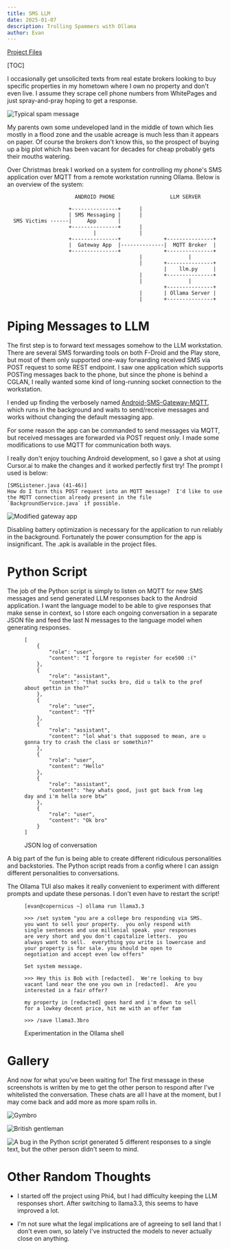 ```yaml
---
title: SMS LLM
date: 2025-01-07
description: Trolling Spammers with Ollama
author: Evan
---
```


[Project Files](https://github.com/evidlo/sms_llm)

[TOC]

<style>
pre {text-wrap: wrap}
</style>

I occasionally get unsolicited texts from real estate brokers looking to buy specific properties in my hometown where I own no property and don't even live.  I assume they scrape cell phone numbers from WhitePages and just spray-and-pray hoping to get a response.

![Typical spam message](spam.png)

My parents own some undeveloped land in the middle of town which lies mostly in a flood zone and the usable acreage is much less than it appears on paper.  Of course the brokers don't know this, so the prospect of buying up a big plot which has been vacant for decades for cheap probably gets their mouths watering.

Over Christmas break I worked on a system for controlling my phone's SMS application over MQTT from a remote workstation running Ollama.  Below is an overview of the system:

``` text
                      ANDROID PHONE                  LLM SERVER    
                                                                   
                    +---------------+      |                         
                    | SMS Messaging |      |                        
  SMS Victims ------|     App       |                              
                    +---------------+      |                        
                            |              |                        
                    +---------------+              +---------------+
                    |  Gateway App  |--------------|  MQTT Broker  |
                    +---------------+              +---------------+
                                           |               |        
                                           |       +---------------+
                                                   |    llm.py     |
                                           |       +---------------+
                                           |               |        
                                                   +---------------+
                                           |       | Ollama Server |
                                           |       +---------------+
```

# Piping Messages to LLM

The first step is to forward text messages somehow to the LLM workstation.  There are several SMS forwarding tools on both F-Droid and the Play store, but most of them only supported one-way forwarding received SMS via POST request to some REST endpoint.  I saw one application which supports POSTing messages back to the phone, but since the phone is behind a CGLAN, I really wanted some kind of long-running socket connection to the workstation.

I ended up finding the verbosely named [Android-SMS-Gateway-MQTT](https://github.com/ibnux/Android-SMS-Gateway-MQTT), which runs in the background and waits to send/receive messages and works without changing the default messaging app.

For some reason the app can be commanded to send messages via MQTT, but received messages are forwarded via POST request only.  I made some modifications to use MQTT for communication both ways.

I really don't enjoy touching Android development, so I gave a shot at using Cursor.ai to make the changes and it worked perfectly first try!  The prompt I used is below:

``` text
[SMSListener.java (41-46)]
How do I turn this POST request into an MQTT message?  I'd like to use the MQTT connection already present in the file `BackgroundService.java` if possible.
```

![Modified gateway app](app.png)

Disabling battery optimization is necessary for the application to run reliably in the background.  Fortunately the power consumption for the app is insignificant.  The .apk is available in the project files.

# Python Script

The job of the Python script is simply to listen on MQTT for new SMS messages and send generated LLM responses back to the Android application.
I want the language model to be able to give responses that make sense in context, so I store each ongoing conversation in a separate JSON file and feed the last N messages to the language model when generating responses.

<figure>

``` text
[
    {
        "role": "user",
        "content": "I forgore to register for ece500 :("
    },
    {
        "role": "assistant",
        "content": "that sucks bro, did u talk to the prof about gettin in tho?"
    },
    {
        "role": "user",
        "content": "Tf"
    },
    {
        "role": "assistant",
        "content": "lol what's that supposed to mean, are u gonna try to crash the class or somethin?"
    },
    {
        "role": "user",
        "content": "Hello"
    },
    {
        "role": "assistant",
        "content": "hey whats good, just got back from leg day and i'm hella sore btw"
    },
    {
        "role": "user",
        "content": "Ok bro"
    }
]

```

<figcaption>JSON log of conversation</figcaption>
</figure>

A big part of the fun is being able to create different ridiculous personalities and backstories.  The Python script reads from a config where I can assign different personalities to conversations.

The Ollama TUI also makes it really convenient to experiment with different prompts and update these personas.  I don't even have to restart the script!

<figure>

``` text
[evan@copernicus ~] ollama run llama3.3

>>> /set system "you are a college bro responding via SMS.  you want to sell your property.  you only respond with single sentences and use millenial speak. your responses are very short and you don't capitalize letters.  you always want to sell.  everything you write is lowercase and your property is for sale. you should be open to negotiation and accept even low offers"

Set system message.

>>> Hey this is Bob with [redacted].  We're looking to buy vacant land near the one you own in [redacted].  Are you interested in a fair offer?

my property in [redacted] goes hard and i'm down to sell for a lowkey decent price, hit me with an offer fam

>>> /save llama3.3bro
```

<figcaption>Experimentation in the Ollama shell</figcaption>
</figure>

# Gallery

And now for what you've been waiting for!  The first message in these screenshots is written by me to get the other person to respond after I've whitelisted the conversation.  These chats are all I have at the moment, but I may come back and add more as more spam rolls in.

![Gymbro](conv3.png)

![British gentleman](conv2.png)

![A bug in the Python script generated 5 different responses to a single text, but the other person didn't seem to mind.](conv1.png)

# Other Random Thoughts

- I started off the project using Phi4, but I had difficulty keeping the LLM responses short.  After switching to llama3.3, this seems to have improved a lot.

- I'm not sure what the legal implications are of agreeing to sell land that I don't even own, so lately I've instructed the models to never actually close on anything.